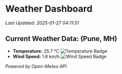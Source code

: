 
# Weather Dashboard

_Last Updated: 2025-01-27 04:11:51_

## Current Weather Data: (Pune, MH)
- **Temperature:** 25.7 °C ![Temperature Badge](https://img.shields.io/badge/Temperature-Medium%20Temp-green)
- **Wind Speed:** 1.8 km/h ![Wind Speed Badge](https://img.shields.io/badge/Wind%20Speed-Low%20Wind-blue)

*Powered by Open-Meteo API*
